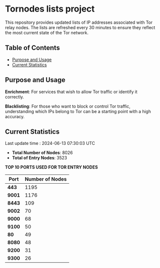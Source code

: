 # Tornodes lists project

This repository provides updated lists of IP addresses associated with Tor relay nodes. The lists are refreshed every 30 minutes to ensure they reflect the most current state of the Tor network.

## Table of Contents

- [Purpose and Usage](#purpose-and-usage)
- [Current Statistics](#current-statistics)


## Purpose and Usage

**Enrichment**: For services that wish to allow Tor traffic or identify it correctly.

**Blacklisting**: For those who want to block or control Tor traffic, understanding which IPs belong to Tor can be a starting point with a high accuracy.

## Current Statistics

Last update time : 2024-06-13 07:30:03 UTC

- **Total Number of Nodes**: 8026
- **Total of Entry Nodes**: 3523

**TOP 10 PORTS USED FOR TOR ENTRY NODES**

| **Port** | **Number of Nodes** |
|------|-----------------|
| **443**   | 1195  |
| **9001**   | 1176  |
| **8443**   | 109  |
| **9002**   | 70  |
| **9000**   | 68  |
| **9100**   | 50  |
| **80**   | 49  |
| **8080**   | 48  |
| **9200**   | 31  |
| **9300**   | 26  |

